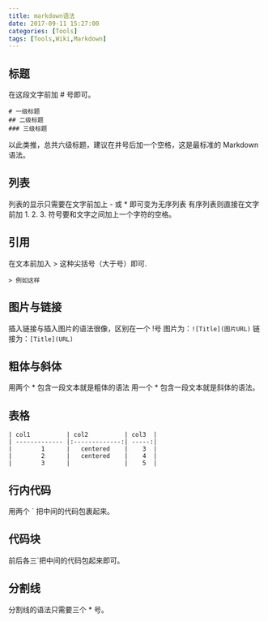 ```yaml
---
title: markdown语法
date: 2017-09-11 15:27:00
categories: [Tools]
tags: [Tools,Wiki,Markdown]
---
```


## 标题
在这段文字前加 # 号即可。

```{markdown}
# 一级标题
## 二级标题
### 三级标题
```

以此类推，总共六级标题，建议在井号后加一个空格，这是最标准的 Markdown 语法。

## 列表

列表的显示只需要在文字前加上 - 或 * 即可变为无序列表
有序列表则直接在文字前加 1. 2. 3. 符号要和文字之间加上一个字符的空格。

## 引用

在文本前加入 > 这种尖括号（大于号）即可.

```{markdown}
> 例如这样
```

## 图片与链接

插入链接与插入图片的语法很像，区别在一个 !号
图片为：`![Title](图片URL)`
链接为：`[Title](URL)`

## 粗体与斜体

用两个 * 包含一段文本就是粗体的语法
用一个 * 包含一段文本就是斜体的语法。

## 表格

```{markdown}
| col1          | col2          | col3  |
| ------------- |:-------------:| -----:|
|        1      |   centered    |    3  |
|        2      |   centered    |    4  |
|        3      |               |    5  |
```

## 行内代码

用两个 ` 把中间的代码包裹起来。

## 代码块

前后各三`把中间的代码包起来即可。

## 分割线

分割线的语法只需要三个 * 号。
